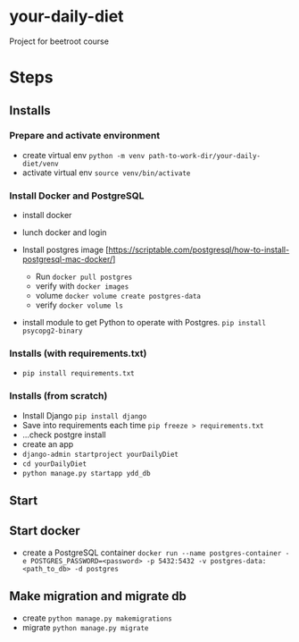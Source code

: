 # your-daily-diet
Project for beetroot course

# Steps 

## Installs

### Prepare and activate environment 
- create virtual env `python -m venv path-to-work-dir/your-daily-diet/venv`
- activate virtual env `source venv/bin/activate`

### Install Docker and PostgreSQL
- install docker 
- lunch docker and login
- Install postgres image [https://scriptable.com/postgresql/how-to-install-postgresql-mac-docker/] 
  - Run `docker pull postgres` 
  - verify with `docker images` 
  - volume `docker volume create postgres-data`
  - verify `docker volume ls`
  


- install module to get Python to operate with Postgres. `pip install psycopg2-binary` 


### Installs (with requirements.txt)
- `pip install requirements.txt`

### Installs (from scratch)
- Install Django `pip install django`
- Save into requirements each time `pip freeze > requirements.txt`
- ...check postgre install
- create an app
- `django-admin startproject yourDailyDiet` 
- `cd yourDailyDiet`
- `python manage.py startapp ydd_db`


## Start

## Start docker
- create a PostgreSQL container `docker run --name postgres-container -e POSTGRES_PASSWORD=<password> -p 5432:5432 -v postgres-data:<path_to_db> -d postgres`

## Make migration and migrate db 
- create `python manage.py makemigrations`
- migrate `python manage.py migrate`


